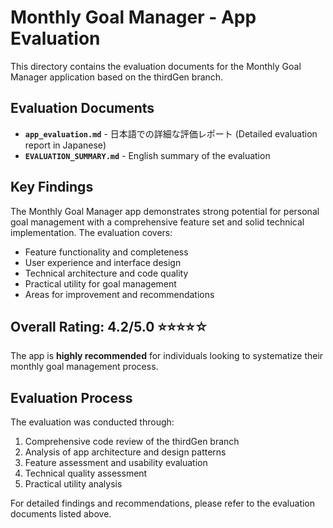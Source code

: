 # Monthly Goal Manager - App Evaluation

This directory contains the evaluation documents for the Monthly Goal Manager application based on the thirdGen branch.

## Evaluation Documents

- **`app_evaluation.md`** - 日本語での詳細な評価レポート (Detailed evaluation report in Japanese)
- **`EVALUATION_SUMMARY.md`** - English summary of the evaluation

## Key Findings

The Monthly Goal Manager app demonstrates strong potential for personal goal management with a comprehensive feature set and solid technical implementation. The evaluation covers:

- Feature functionality and completeness
- User experience and interface design
- Technical architecture and code quality
- Practical utility for goal management
- Areas for improvement and recommendations

## Overall Rating: 4.2/5.0 ⭐⭐⭐⭐☆

The app is **highly recommended** for individuals looking to systematize their monthly goal management process.

## Evaluation Process

The evaluation was conducted through:
1. Comprehensive code review of the thirdGen branch
2. Analysis of app architecture and design patterns
3. Feature assessment and usability evaluation
4. Technical quality assessment
5. Practical utility analysis

For detailed findings and recommendations, please refer to the evaluation documents listed above.